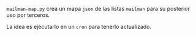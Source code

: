 `mailman-map.py` crea un mapa `json` de las listas `mailman`
para su posterior uso por terceros.

La idea es ejecutarlo en un `cron` para tenerlo actualizado.
